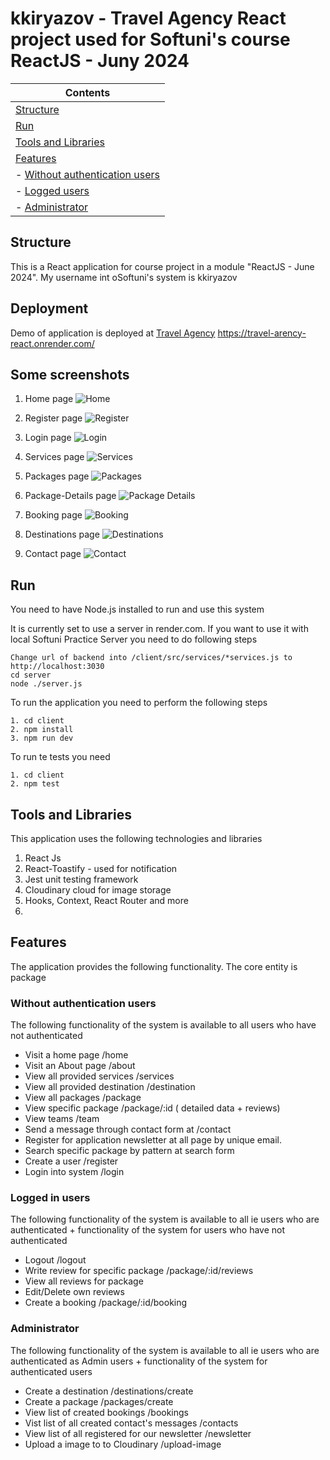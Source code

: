 # kkiryazov - Travel Agency React project used for Softuni's course ReactJS - Juny 2024

| Contents
|---
| [Structure](#structure)
| [Run](#run)
| [Tools and Libraries](#json-store)
| [Features](#features)
| - [Without authentication users](#unauthentication-users)
| - [Logged users](#logged-users)
| - [Administrator](#administrator)

## Structure

This is a React application for course project in a module "ReactJS - June 2024". My username int oSoftuni's system is kkiryazov

## Deployment

Demo of application is deployed at [Travel Agency](https://travel-arency-react.onrender.com) 
https://travel-arency-react.onrender.com/

## Some screenshots

1. Home page
![Home](screenshots/home.png)

2. Register page
![Register](screenshots/register.png)

3. Login page
![Login](screenshots/login.png)

4. Services page
![Services](screenshots/services.png)

5. Packages page
![Packages](screenshots/packages.png)

6. Package-Details page
![Package Details](screenshots/package-details.png)

7. Booking page
![Booking](screenshots/booking.png)

8. Destinations page
![Destinations](screenshots/destinations.png)

9. Contact page
![Contact](screenshots/contact.png)

## Run

You need to have Node.js installed to run and use this system

It is currently set to use a server in render.com. If you want to use it with local Softuni Practice Server you need to do following steps
```
Change url of backend into /client/src/services/*services.js to http://localhost:3030
cd server
node ./server.js
```

To run the application you need to perform the following steps
```
1. cd client
2. npm install
3. npm run dev
```

To run te tests you need 
```
1. cd client
2. npm test
```

## Tools and Libraries

This application uses the following technologies and libraries
1. React Js
2. React-Toastify - used for notification
3. Jest unit testing framework
4. Cloudinary cloud for image storage
5. Hooks, Context, React Router and more
6. 

## Features

The application provides the following functionality. The core entity is package

### Without authentication users
The following functionality of the system is available to all users who have not authenticated
* Visit a home page /home
* Visit an About page /about
* View all provided services /services
* View all provided destination /destination
* View all packages /package
* View specific package /package/:id ( detailed data + reviews)
* View teams /team
* Send a message through contact form at /contact 
* Register for application newsletter at all page by unique email.
* Search specific package by pattern at search form
* Create a user /register
* Login into system /login

### Logged in users
The following functionality of the system is available to all ie users who are authenticated +  functionality of the system for users who have not authenticated
* Logout /logout
* Write review for specific package /package/:id/reviews
* View all reviews for package
* Edit/Delete own reviews
* Create a booking /package/:id/booking

### Administrator
The following functionality of the system is available to all ie users who are authenticated as Admin users + functionality of the system for authenticated users
* Create a destination /destinations/create
* Create a package /packages/create
* View list of created bookings /bookings
* Vist list of all created contact's messages /contacts
* View list of all registered for our newsletter /newsletter
* Upload a image to to Cloudinary /upload-image